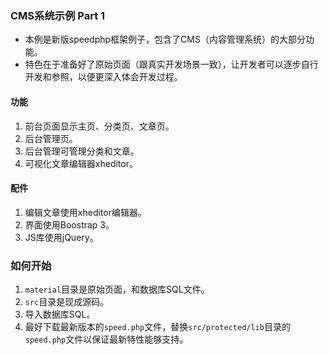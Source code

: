 ### CMS系统示例 Part 1

- 本例是新版speedphp框架例子，包含了CMS（内容管理系统）的大部分功能。
- 特色在于准备好了原始页面（跟真实开发场景一致），让开发者可以逐步自行开发和参照，以便更深入体会开发过程。

#### 功能

1. 前台页面显示主页、分类页、文章页。
2. 后台管理页。
3. 后台管理可管理分类和文章。
4. 可视化文章编辑器xheditor。

#### 配件

1. 编辑文章使用xheditor编辑器。
2. 界面使用Boostrap 3。
3. JS库使用jQuery。

### 如何开始

1. ```material```目录是原始页面，和数据库SQL文件。
2. ```src```目录是现成源码。
3. 导入数据库SQL。
4. 最好下载最新版本的```speed.php```文件，替换```src/protected/lib```目录的```speed.php```文件以保证最新特性能够支持。
